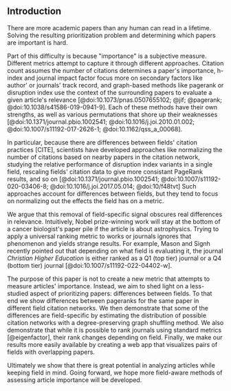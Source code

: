 ## Introduction

There are more academic papers than any human can read in a lifetime.
Solving the resulting prioritization problem and determining which papers are important is hard.

Part of this difficulty is because "importance" is a subjective measure.
Different metrics attempt to capture it through different approaches.
Citation count assumes the number of citations determines a paper's importance, h-index and journal impact factor focus more on secondary factors like author' or journals' track record, and graph-based methods like pagerank or disruption index use the context of the surrounding papers to evaluate a given article's relevance [@doi:10.1073/pnas.0507655102; @jif; @pagerank; @doi:10.1038/s41586-019-0941-9].
Each of these methods have their own strengths, as well as various permutations that shore up their weaknesses [@doi:10.1371/journal.pbio.1002541; @doi:10.1016/j.joi.2010.01.002; @doi:10.1007/s11192-017-2626-1; @doi:10.1162/qss_a_00068].

In particular, because there are differences between fields' citation practices [CITE], scientists have developed approaches like normalizing the number of citations based on nearby papers in the citation network, 
studying the relative performance of disruption index variants in a single field,
rescaling fields' citation data to give more consistant PageRank results, and so on [@doi:10.1371/journal.pbio.1002541; @doi:10.1007/s11192-020-03406-8; @doi:10.1016/j.joi.2017.05.014; @doi:10/f48tvt]
Such approaches account for differences between fields, but they tend to focus on normalizing out the effects the field has on a metric.

We argue that this removal of field-specific signal obscures real differences in relevance.
Intuitively, Nobel prize-winning work will stay at the bottom of a cancer biologist's paper pile if the article is about astrophysics.
Trying to apply a universal ranking metric to works or journals ignores that phenomenon and yields strange results.
For example, Mason and Signh recently pointed out that depending on what field is evaluating it, the journal *Christian Higher Education* is either ranked as a Q1 (top tier) journal or a Q4 (bottom tier) journal [@doi:10.1007/s11192-022-04402-w].

The purpose of this paper is not to create a new metric that attempts to measure articles' importance.
Instead, we aim to shed light on a less-studied aspect of prioritizing papers: differences between fields.
To that end we show differences between pageranks for the same paper in different field citation networks.
We then demonstrate that some of the differences are field-specific by estimating the distribution of possible citation networks with a degree-preserving graph shuffling method.
We also demonstrate that while it is possible to rank journals using standard metrics [@eigenfactor], their rank changes depending on field.
Finally, we make our results more easily available by creating a web app that visualizes pairs of fields with overlapping papers.

Ultimately we show that there is great potential in analyzing articles while keeping field in mind.
Going forward, we hope more field-aware methods of assessing article importance will be developed.
